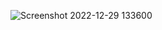 

![Screenshot 2022-12-29 133600](https://user-images.githubusercontent.com/120631965/209926326-62ce7c8e-9b73-45ce-a249-06c2667e2f11.png)
